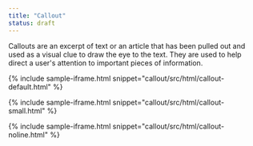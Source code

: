 ```yaml
---
title: "Callout"
status: draft
---
```


Callouts are an excerpt of text or an article that has been pulled out and used as a visual clue to draw the eye to the text. They are used to help direct a user's attention to important pieces of information.

{% include sample-iframe.html snippet="callout/src/html/callout-default.html" %}

{% include sample-iframe.html snippet="callout/src/html/callout-small.html" %}

{% include sample-iframe.html snippet="callout/src/html/callout-noline.html" %}

